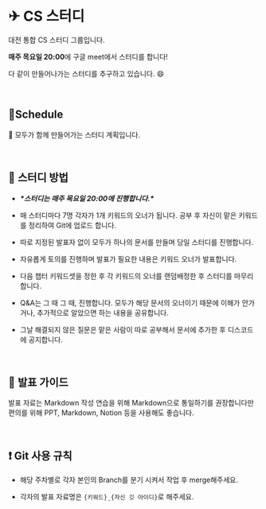 # **✈ CS 스터디**




대전 통합 CS 스터디 그룹입니다. 

**매주 목요일 20:00**에 구글 meet에서 스터디를 합니다!

다 같이 만들어나가는 스터디를 추구하고 있습니다. :smile:

<br>

##  :calendar:Schedule

🌈 모두가 함께 만들어가는 스터디 계획입니다.  

<br>



##  :memo: 스터디 방법


* ***\*스터디는 매주 목요일 20:00에 진행합니다.\****

* 매 스터디마다 7명 각자가 1개 키워드의 오너가 됩니다. 공부 후 자신이 맡은 키워드를 정리하여 Git에 업로드 합니다.

* 따로 지정된 발표자 없이 모두가 하나의 문서를 만들며 당일 스터디를 진행합니다.

* 자유롭게 토의를 진행하며 발표가 필요한 내용은 키워드 오너가 발표합니다.

* 다음 챕터 키워드셋을 정한 후 각 키워드의 오너를 랜덤배정한 후 스터디를 마무리합니다. 

* Q&A는 그 때 그 때, 진행합니다. 모두가 해당 문서의 오너이기 때문에 이해가 안가거나, 추가적으로 알았으면 하는 내용을 공유합니다. 

* 그날 해결되지 않은 질문은 맡은 사람이 따로 공부해서 문서에 추가한 후 디스코드에 공지합니다.





<br>

##  :green_book: 발표 가이드

발표 자료는 Markdown 작성 연습을 위해 Markdown으로 통일하기를 권장합니다만 
편의를 위해 PPT, Markdown, Notion 등을 사용해도 좋습니다.





<br>

##  :heavy_exclamation_mark: Git 사용 규칙


- 해당 주차별로 각자 본인의 Branch를 분기 시켜서 작업 후 merge해주세요.

- 각자의 발표 자료명은 `{키워드}_{자신 깃 아이디}`로 해주세요.